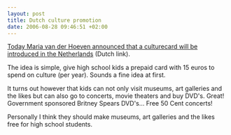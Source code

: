 ```yaml
--- 
layout: post
title: Dutch culture promotion
date: 2006-08-28 09:46:51 +02:00
---
```

[Today Maria van der Hoeven announced that a culturecard will be introduced in the Netherlands](http://www.nrc.nl/binnenland/article431346.ece "Cultuurpas") (Dutch link).

The idea is simple, give high school kids a prepaid card with 15 euros to spend on culture (per year). Sounds a fine idea at first.

It turns out however that kids can not only visit museums, art galleries and the likes but can also go to concerts, movie theaters and buy DVD's. Great! Government sponsored Britney Spears DVD's... Free 50 Cent concerts!

Personally I think they should make museums, art galleries and the likes free for high school students.
